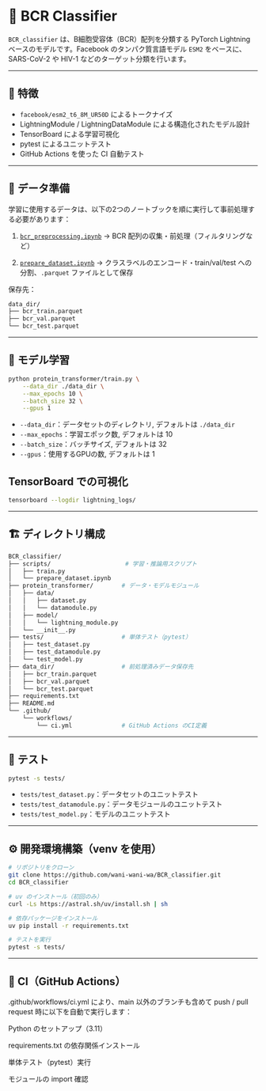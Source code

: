 # 🧬 BCR Classifier

`BCR_classifier` は、B細胞受容体（BCR）配列を分類する PyTorch Lightning ベースのモデルです。Facebook のタンパク質言語モデル `ESM2` をベースに、SARS-CoV-2 や HIV-1 などのターゲット分類を行います。

---

## 🚀 特徴

- `facebook/esm2_t6_8M_UR50D` によるトークナイズ
- LightningModule / LightningDataModule による構造化されたモデル設計
- TensorBoard による学習可視化
- pytest によるユニットテスト
- GitHub Actions を使った CI 自動テスト

---

## 📂 データ準備

学習に使用するデータは、以下の2つのノートブックを順に実行して事前処理する必要があります：

1. [`bcr_preprocessing.ipynb`](https://github.com/naity/protein-transformer/blob/main/notebooks/bcr_preprocessing.ipynb)
   → BCR 配列の収集・前処理（フィルタリングなど）

2. [`prepare_dataset.ipynb`](https://github.com/wani-wani-wa/BCR_classifier/blob/main/scripts/prepare_dataset.ipynb)
   → クラスラベルのエンコード・train/val/test への分割、`.parquet` ファイルとして保存

保存先：
```bash
data_dir/
├── bcr_train.parquet
├── bcr_val.parquet
└── bcr_test.parquet
```
---

## 🚀 モデル学習

```bash
python protein_transformer/train.py \
    --data_dir ./data_dir \
    --max_epochs 10 \
    --batch_size 32 \
    --gpus 1
```
- `--data_dir`：データセットのディレクトリ, デフォルトは `./data_dir`
- `--max_epochs`：学習エポック数, デフォルトは 10
- `--batch_size`：バッチサイズ, デフォルトは 32
- `--gpus`：使用するGPUの数, デフォルトは 1

## TensorBoard での可視化
```bash
tensorboard --logdir lightning_logs/
```
---
## 🏗️ ディレクトリ構成
```bash
BCR_classifier/
├── scripts/                     # 学習・推論用スクリプト
│   ├── train.py
│   └── prepare_dataset.ipynb
├── protein_transformer/        # データ・モデルモジュール
│   ├── data/
│   │   ├── dataset.py
│   │   └── datamodule.py
│   ├── model/
│   │   └── lightning_module.py
│   └── __init__.py
├── tests/                      # 単体テスト（pytest）
│   ├── test_dataset.py
│   ├── test_datamodule.py
│   └── test_model.py
├── data_dir/                   # 前処理済みデータ保存先
│   ├── bcr_train.parquet
│   ├── bcr_val.parquet
│   └── bcr_test.parquet
├── requirements.txt
├── README.md
└── .github/
    └── workflows/
        └── ci.yml              # GitHub Actions のCI定義
```
---
## 🧪 テスト

```bash
pytest -s tests/
```
- `tests/test_dataset.py`：データセットのユニットテスト
- `tests/test_datamodule.py`：データモジュールのユニットテスト
- `tests/test_model.py`：モデルのユニットテスト

___
## ⚙️ 開発環境構築（venv を使用）

```bash
# リポジトリをクローン
git clone https://github.com/wani-wani-wa/BCR_classifier.git
cd BCR_classifier

# uv のインストール（初回のみ）
curl -Ls https://astral.sh/uv/install.sh | sh

# 依存パッケージをインストール
uv pip install -r requirements.txt

# テストを実行
pytest -s tests/
```
___
## 🧼 CI（GitHub Actions）
.github/workflows/ci.yml により、main 以外のブランチも含めて push / pull request 時に以下を自動で実行します：

Python のセットアップ（3.11）

requirements.txt の依存関係インストール

単体テスト（pytest）実行

モジュールの import 確認